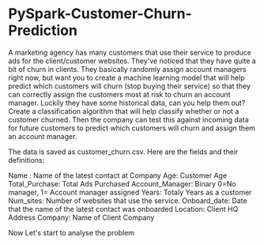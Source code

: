 # PySpark-Customer-Churn-Prediction
A marketing agency has many customers that use their service to produce ads for the client/customer websites. They've noticed that they have quite a bit of churn in clients. They basically randomly assign account managers right now, but want you to create a machine learning model that will help predict which customers will churn (stop buying their service) so that they can correctly assign the customers most at risk to churn an account manager. Luckily they have some historical data, can you help them out? Create a classification algorithm that will help classify whether or not a customer churned. Then the company can test this against incoming data for future customers to predict which customers will churn and assign them an account manager.

The data is saved as customer_churn.csv. Here are the fields and their definitions:
 
  Name : Name of the latest contact at Company
  Age: Customer Age
  Total_Purchase: Total Ads Purchased
  Account_Manager: Binary 0=No manager, 1= Account manager assigned
  Years: Totaly Years as a customer
  Num_sites: Number of websites that use the service.
  Onboard_date: Date that the name of the latest contact was onboarded
  Location: Client HQ Address
  Company: Name of Client Company

Now Let's start to analyse the problem

